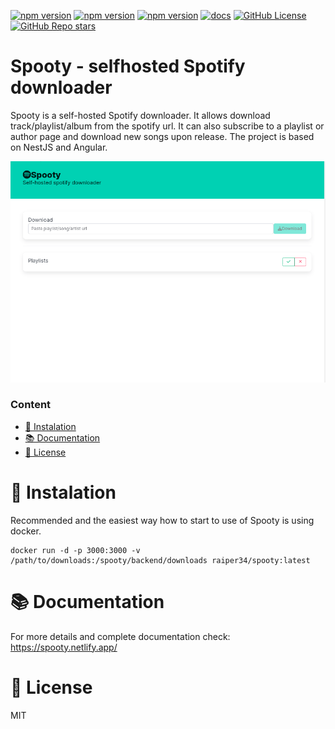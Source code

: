 [![npm version](https://img.shields.io/docker/pulls/raiper34/spooty)](https://hub.docker.com/repository/docker/raiper34/spooty/general)
[![npm version](https://img.shields.io/docker/image-size/raiper34/spooty)](https://hub.docker.com/repository/docker/raiper34/spooty/general)
[![npm version](https://img.shields.io/docker/stars/raiper34/spooty)](https://hub.docker.com/repository/docker/raiper34/spooty/general)
[![docs](https://badgen.net/badge/docs/online/orange)](https://spooty.netlify.app)
[![GitHub License](https://img.shields.io/github/license/raiper34/spooty)](https://github.com/Raiper34/spooty)
[![GitHub Repo stars](https://img.shields.io/github/stars/raiper34/spooty)](https://github.com/Raiper34/spooty)


# Spooty - selfhosted Spotify downloader
Spooty is a self-hosted Spotify downloader.
It allows download track/playlist/album from the spotify url.
It can also subscribe to a playlist or author page and download new songs upon release.
The project is based on NestJS and Angular. 

![demo](assets/demo.gif)

### Content
- [🚀 Instalation](#-instalation)
- [📚 Documentation](#-documentation)
- [📖 License](#-license)

# 🚀 Instalation
Recommended and the easiest way how to start to use of Spooty is using docker.
```shell
docker run -d -p 3000:3000 -v /path/to/downloads:/spooty/backend/downloads raiper34/spooty:latest
```

# 📚 Documentation
For more details and complete documentation check: https://spooty.netlify.app/

# 📖 License
MIT
